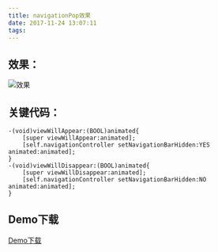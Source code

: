 ```yaml
---
title: navigationPop效果
date: 2017-11-24 13:07:11
tags:
---
```


效果：
----

![效果](http://7xrirn.com1.z0.glb.clouddn.com/blogpopNaigationBar.gif)

<!-- more -->

关键代码：
---
```
-(void)viewWillAppear:(BOOL)animated{
    [super viewWillAppear:animated];
    [self.navigationController setNavigationBarHidden:YES animated:animated];
}
-(void)viewWillDisappear:(BOOL)animated{
    [super viewWillDisappear:animated];
    [self.navigationController setNavigationBarHidden:NO animated:animated];
}
```
  Demo下载
  ---

  [Demo下载](http://7xrirn.com1.z0.glb.clouddn.com/blogNavigationPushDemo.zip)
